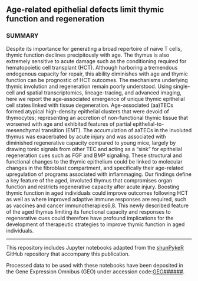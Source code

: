 ## Age-related epithelial defects limit thymic function and regeneration 

### SUMMARY

Despite its importance for generating a broad repertoire of naïve T cells, thymic function declines precipitously with age. The thymus is also extremely sensitive to acute damage such as the conditioning required for hematopoietic cell transplant (HCT). Although harboring a tremendous endogenous capacity for repair, this ability diminishes with age and thymic function can be prognostic of HCT outcomes. The mechanisms underlying thymic involution and regeneration remain poorly understood. Using single-cell and spatial transcriptomics, lineage-tracing, and advanced imaging, here we report the age-associated emergence of unique thymic epithelial cell states linked with tissue degeneration. Age-associated (aa)TECs formed atypical high-density epithelial clusters that were devoid of thymocytes; representing an accretion of non-functional thymic tissue that worsened with age and exhibited features of partial epithelial-to-mesenchymal transition (EMT). The accumulation of aaTECs in the involuted thymus was exacerbated by acute injury and was associated with diminished regenerative capacity compared to young mice, largely by drawing tonic signals from other TEC and acting as a “sink” for epithelial regeneration cues such as FGF and BMP signaling. These structural and functional changes to the thymic epithelium could be linked to molecular changes in the fibroblast compartment, and specifically their age-related upregulation of programs associated with inflammaging. Our findings define a key feature of the aged, involuted thymus that compromises organ function and restricts regenerative capacity after acute injury. Boosting thymic function in aged individuals could improve outcomes following HCT as well as where improved adaptive immune responses are required, such as vaccines and cancer immunotherapies6,8. This newly described feature of the aged thymus limiting its functional capacity and responses to regenerative cues could therefore have profound implications for the development of therapeutic strategies to improve thymic function in aged individuals.
<hr>

This repository includes Jupyter notebooks adapted from the [shunPykeR](https://github.com/kousaa/shunPykeR) GitHub repository that accompany this publication.

Processed data to be used with these notebooks have been deposited in the Gene Expression Omnibus (GEO) under accession code:[GEO######](https://www.ncbi.nlm.nih.gov/geo/query/acc.cgi?acc=GEO######).
